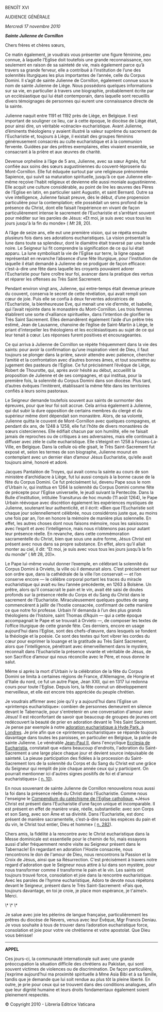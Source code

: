 BENOÎT XVI

AUDIENCE GÉNÉRALE

*Mercredi 17 novembre* *2010*

***Sainte Julienne de Cornillon***

Chers frères et chères sœurs,

Ce matin également, je voudrais vous présenter une figure féminine, peu connue, à laquelle l’Eglise doit toutefois une grande reconnaissance, non seulement en raison de sa sainteté de vie, mais également parce qu’à travers sa grande ferveur, elle a contribué à l’institution de l’une des solennités liturgiques les plus importantes de l’année, celle du Corpus Domini. Il s’agit de sainte Julienne de Cornillon, également connue sous le nom de sainte Julienne de Liège. Nous possédons quelques informations sur sa vie, en particulier à travers une biographie, probablement écrite par un ecclésiastique qui lui était contemporain, dans laquelle sont recueillis divers témoignages de personnes qui eurent une connaissance directe de la sainte.

Julienne naquit entre 1191 et 1192 près de Liège, en Belgique. Il est important de souligner ce lieu, car à cette époque, le diocèse de Liège était, pour ainsi dire, un véritable «cénacle» eucharistique. Avant Julienne, d’éminents théologiens y avaient illustré la valeur suprême du sacrement de l’Eucharistie et, toujours à Liège, il existait des groupes féminins généreusement consacrés au culte eucharistique et à la communion fervente. Guidées par des prêtres exemplaires, elles vivaient ensemble, se consacrant à la prière et aux œuvres de charité.

Devenue orpheline à l’âge de 5 ans, Julienne, avec sa sœur Agnès, fut confiée aux soins des sœurs augustiniennes du couvent-léproserie du Mont-Cornillon. Elle fut éduquée surtout par une religieuse prénommée Sapience, qui suivit sa maturation spirituelle, jusqu’à ce que Julienne elle-même reçoive l’habit religieux et devienne elle aussi moniale augustinienne. Elle acquit une culture considérable, au point de lire les œuvres des Pères de l’Eglise en latin, en particulier saint Augustin, et saint Bernard. Outre sa vive intelligence, Julienne faisait preuve, dès le début, d’une propension particulière pour la contemplation; elle possédait un sens profond de la présence du Christ, dont elle faisait l’expérience en vivant de façon particulièrement intense le sacrement de l’Eucharistie et s’arrêtant souvent pour méditer sur les paroles de Jésus: «Et moi, je suis avec vous tous les jours jusqu'à la fin du monde» ( *Mt* 28, 20).

A l’âge de seize ans, elle eut une première vision, qui se répéta ensuite plusieurs fois dans ses adorations eucharistiques. La vision présentait la lune dans toute sa splendeur, dont le diamètre était traversé par une bande noire. Le Seigneur lui fit comprendre la signification de ce qui lui était apparu. La lune symbolisait la vie de l’Eglise sur terre, la ligne opaque représentait en revanche l’absence d’une fête liturgique, pour l’institution de laquelle il était demandé à Julienne de se prodiguer de façon efficace: c’est-à-dire une fête dans laquelle les croyants pouvaient adorer l’Eucharistie pour faire croître leur foi, avancer dans la pratique des vertus et réparer les offenses au Très Saint Sacrement.

Pendant environ vingt ans, Julienne, qui entre-temps était devenue prieure du couvent, conserva le secret de cette révélation, qui avait rempli son cœur de joie. Puis elle se confia à deux ferventes adoratrices de l’Eucharistie, la bienheureuse Eve, qui menait une vie d’ermite, et Isabelle, qui l’avait rejointe dans le monastère du Mont-Cornillon. Les trois femmes établirent une sorte d’«alliance spirituelle», dans l’intention de glorifier le Très Saint Sacrement. Elles demandèrent également l’aide d’un prêtre très estimé, Jean de Lausanne, chanoine de l’église de Saint-Martin à Liège, le priant d’interpeller les théologiens et les ecclésiastiques au sujet de ce qui leur tenait à cœur. Les réponses furent positives et encourageantes.

Ce qui arriva à Julienne de Cornillon se répète fréquemment dans la vie des saints: pour avoir la confirmation qu’une inspiration vient de Dieu, il faut toujours se plonger dans la prière, savoir attendre avec patience, chercher l’amitié et la confrontation avec d’autres bonnes âmes, et tout soumettre au jugement des pasteurs de l’Eglise. Ce fut précisément l’évêque de Liège, Robert de Thourotte, qui, après avoir hésité au début, accueillit la proposition de Julienne et de ses compagnes, et qui institua, pour la première fois, la solennité du Corpus Domini dans son diocèse. Plus tard, d’autres évêques l’imitèrent, établissant la même fête dans les territoires confiés à leurs soins pastoraux.

Le Seigneur demande toutefois souvent aux saints de surmonter des épreuves, pour que leur foi soit accrue. Cela arriva également à Julienne, qui dut subir la dure opposition de certains membres du clergé et du supérieur même dont dépendait son monastère. Alors, de sa volonté, Julienne quitta le couvent de Mont-Cornillon avec quelques compagnes, et pendant dix ans, de 1248 à 1258, elle fut l’hôte de divers monastères de sœurs cisterciennes. Elle édifiait chacun par son humilité, elle ne faisait jamais de reproches ou de critiques à ses adversaires, mais elle continuait à diffuser avec zèle le culte eucharistique. Elle s’éteignit en 1258 à Fosses-La-Ville, en Belgique. Dans la cellule où elle gisait, le Très Saint-Sacrement fut exposé et, selon les termes de son biographe, Julienne mourut en contemplant avec un dernier élan d’amour Jésus Eucharistie, qu’elle avait toujours aimé, honoré et adoré.

Jacques Pantaléon de Troyes, qui avait connu la sainte au cours de son ministère d’archidiacre à Liège, fut lui aussi conquis à la bonne cause de la fête du Corpus Domini. Ce fut précisément lui, devenu Pape sous le nom d’Urbain iv, qui institua en 1264 la solennité du Corpus Domini comme fête de précepte pour l’Eglise universelle, le jeudi suivant la Pentecôte. Dans la Bulle d’institution, intitulée Transiturus de hoc mundo (11 août 1264), le Pape Urbain réévoque avec discrétion également les expériences mystiques de Julienne, soutenant leur authenticité, et il écrit: «Bien que l’Eucharistie soit chaque jour solennellement célébrée, nous considérons juste que, au moins une fois par an, l’on en honore la mémoire de manière plus solennelle. En effet, les autres choses dont nous faisons mémoire, nous les saisissons avec l’esprit et avec l’intelligence, mais nous n’obtenons pas pour autant leur présence réelle. En revanche, dans cette commémoration sacramentelle du Christ, bien que sous une autre forme, Jésus Christ est présent avec nous dans sa propre substance. En effet, alors qu’il allait monter au ciel, il dit: “Et moi, je suis avec vous tous les jours jusqu’à la fin du monde” ( *Mt* 28, 20)».

Le Pape lui-même voulut donner l’exemple, en célébrant la solennité du Corpus Domini à Orvieto, la ville où il demeurait alors. C’est précisément sur son ordre que, dans la cathédrale de la ville l’on conservait — et l’on conserve encore — le célèbre corporal portant les traces du miracle eucharistique qui avait eu lieu l’année précédente, en 1263 à Bolsène. Un prêtre, alors qu’il consacrait le pain et le vin, avait été saisi de doutes profonds sur la présence réelle du Corps et du Sang du Christ dans le sacrement de l’Eucharistie. Miraculeusement quelques gouttes de sang commencèrent à jaillir de l’hostie consacrée, confirmant de cette manière ce que notre foi professe. Urbain IV demanda à l’un des plus grands théologiens de l’histoire, saint Thomas d’Aquin — qui a cette époque accompagnait le Pape et se trouvait à Orvieto —, de composer les textes de l’office liturgique de cette grande fête. Ces derniers, encore en usage aujourd’hui dans l’Eglise, sont des chefs-d’œuvre, dans lesquels se fondent la théologie et la poésie. Ce sont des textes qui font vibrer les cordes du cœur pour exprimer la louange et la gratitude au Très Saint Sacrement, alors que l’intelligence, pénétrant avec émerveillement dans le mystère, reconnaît dans l’Eucharistie la présence vivante et véritable de Jésus, de son Sacrifice d’amour qui nous réconcilie avec le Père, et nous donne le salut.

Même si après la mort d'Urbain iv la célébration de la fête du Corpus Domini se limita à certaines régions de France, d'Allemagne, de Hongrie et d'Italie du nord, ce fut un autre Pape, Jean XXII, qui en 1317 lui redonna cours pour toute l'Eglise. Depuis lors, la fête connut un développement merveilleux, et elle est encore très appréciée du peuple chrétien.

Je voudrais affirmer avec joie qu'il y a aujourd'hui dans l'Eglise un «printemps eucharistique»: combien de personnes demeurent en silence devant le Tabernacle, pour s'entretenir en une conversation d'amour avec Jésus! Il est réconfortant de savoir que beaucoup de groupes de jeunes ont redécouvert la beauté de prier en adoration devant le Très Saint Sacrement. Je pense par exemple à notre [adoration eucharistique à Hyde Park, à Londres](/content/benedict-xvi/fr/speeches/2010/september/documents/hf_ben-xvi_spe_20100918_veglia-card-newman.html). Je prie afin que ce «printemps eucharistique» se répande toujours davantage dans toutes les paroisses, en particulier en Belgique, la patrie de sainte Julienne. Le vénérable [Jean-Paul II](/content/john-paul-ii/fr.html), dans l'encyclique [Ecclesia de Eucharistia](http://www.vatican.va/edocs/FRA0344/_INDEX.HTM), constatait que «dans beaucoup d'endroits, l'adoration du Saint-Sacrement a une large place chaque jour et devient source inépuisable de sainteté. La pieuse participation des fidèles à la procession du Saint-Sacrement lors de la solennité du Corps et du Sang du Christ est une grâce du Seigneur qui remplit de joie chaque année ceux qui y participent. On pourrait mentionner ici d'autres signes positifs de foi et d'amour eucharistiques» ( [n. 10](http://www.vatican.va/edocs/FRA0344/__P2.HTM)).

En nous souvenant de sainte Julienne de Cornillon renouvelons nous aussi la foi dans la présence réelle du Christ dans l’Eucharistie. Comme nous l'enseigne le [Compendium du catéchisme de l'Eglise catholique](http://www.vatican.va/archive/compendium_ccc/documents/archive_2005_compendium-ccc_fr.html), «Jésus Christ est présent dans l’Eucharistie d’une façon unique et incomparable. Il est présent en effet de manière vraie, réelle, substantielle: avec son Corps et son Sang, avec son Âme et sa divinité. Dans l’Eucharistie, est donc présent de manière sacramentelle, c’est-à-dire sous les espèces du pain et du vin, le Christ tout entier, Dieu et homme» ( [n. 282](http://www.vatican.va/archive/compendium_ccc/documents/archive_2005_compendium-ccc_fr.html#LES%20SACREMENTS%20DE%20L%E2%80%99INITIATION%20CHR%C3%89TIENNE)).

Chers amis, la fidélité à la rencontre avec le Christ eucharistique dans la Messe dominicale est essentielle pour le chemin de foi, mais essayons aussi d'aller fréquemment rendre visite au Seigneur présent dans le Tabernacle! En regardant en adoration l'Hostie consacrée, nous rencontrons le don de l'amour de Dieu, nous rencontrons la Passion et la Croix de Jésus, ainsi que sa Résurrection. C'est précisément à travers notre regard d'adoration que le Seigneur nous attire à lui dans son mystère, pour nous transformer comme il transforme le pain et le vin. Les saints ont toujours trouvé force, consolation et joie dans la rencontre eucharistique. Avec les paroles de l’hymne eucharistique, Adoro te devote nous répétons devant le Seigneur, présent dans le Très Saint-Sacrement: «Fais que, toujours davantage, en toi je croie, je place mon espérance, je t'aime!». Merci.

\\* \\* \\*

Je salue avec joie les pèlerins de langue française, particulièrement les prêtres du diocèse de Nevers, venus avec leur Évêque, Mgr Francis Deniau. Je vous souhaite à tous de trouver dans l’adoration eucharistique force, consolation et joie pour votre vie chrétienne et votre apostolat. Que Dieu vous bénisse!

* * *

**APPEL**

Ces jours-ci, la communauté internationale suit avec une grande préoccupation la situation difficile des chrétiens au Pakistan, qui sont souvent victimes de violences ou de discrimination. De façon particulière, j’exprime aujourd’hui ma proximité spirituelle à Mme Asia Bibi et à sa famille, tandis que je demande que lui soit rendue au plus tôt la pleine liberté. En outre, je prie pour ceux qui se trouvent dans des conditions analogues, afin que leur dignité humaine et leurs droits fondamentaux également soient pleinement respectés.

© Copyright 2010 - Libreria Editrice Vaticana